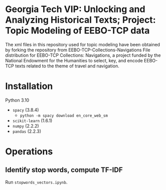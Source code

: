 # Georgia Tech VIP: Unlocking and Analyzing Historical Texts; Project: Topic Modeling of EEBO-TCP data
The xml files in this repository used for topic modeling have been obtained by forking the repository from EEBO-TCP-Collections-Navigations
File distribution for EEBO-TCP Collections: Navigations, a project funded by the National Endowment for the Humanities to select, key, and encode EEBO-TCP texts related to the theme of travel and navigation. 

# Installation
Python 3.10
- `spacy` (3.8.4)
  - `python -m spacy download en_core_web_sm`
- `scikit-learn` (1.6.1)
- `numpy` (2.2.2)
- `pandas` (2.2.3)

# Operations
## Identify stop words, compute TF-IDF
Run `stopwords_vectors.ipynb`.